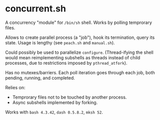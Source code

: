 concurrent.sh
=============

A concurrency "module" for `/bin/sh` shell.
Works by polling temprorary files.

Allows to create parallel process (a "job"), hook its termination, query its state.
Usage is lengthy (see `peach.sh` and `manual.sh`).

Could possibly be used to parallelize `configure`.
(Thread-ifying the shell would mean reimplementing subshells as threads
instead of child processes, due to restrictions imposed by `pthread_atfork`).

Has no mutexes/barriers.
Each poll iteration goes through each job, both pending, running, and completed.

Relies on:
- Temprorary files not to be touched by another process.
- Async subshells implemented by forking.

Works with `bash 4.3.42`, `dash 0.5.8.2`, `mksh 52`.
